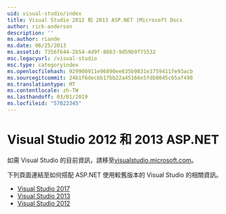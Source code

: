 ```yaml
---
uid: visual-studio/index
title: Visual Studio 2012 和 2013 ASP.NET |Microsoft Docs
author: rick-anderson
description: ''
ms.author: riande
ms.date: 06/25/2013
ms.assetid: 7356f644-2b54-4d9f-8863-9d59b9f75532
msc.legacyurl: /visual-studio
msc.type: categoryindex
ms.openlocfilehash: 929900911e96890ee635b9831e3759411fe93acb
ms.sourcegitcommit: 24b1f6decbb17bb22a45166e5fdb0845c65af498
ms.translationtype: MT
ms.contentlocale: zh-TW
ms.lasthandoff: 03/01/2019
ms.locfileid: "57022345"
---
```

# <a name="visual-studio-2012-and-2013-with-aspnet"></a>Visual Studio 2012 和 2013 ASP.NET

如需 Visual Studio 的目前資訊，請移至[visualstudio.microsoft.com](https://visualstudio.microsoft.com)。

下列頁面連結至如何搭配 ASP.NET 使用較舊版本的 Visual Studio 的相關資訊。

- [Visual Studio 2017](overview/2017/index.md)
- [Visual Studio 2013](overview/2013/index.md)
- [Visual Studio 2012](overview/2012/index.md)
